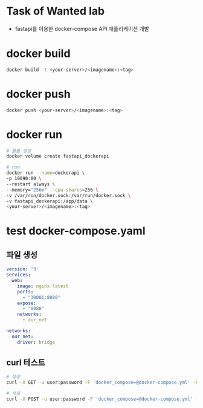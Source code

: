 # Task of Wanted lab
* fastapi를 이용한 docker-compose API 애플리케이션 개발

# docker build
```sh
docker build -t <your-server>/<imagename>:<tag>
```

# docker push
```sh
docker push <your-server>/<imagename>:<tag>
```

# docker run
```sh
# 불륨 생성
docker volume create fastapi_dockerapi

# run
docker run --name=dockerapi \
-p 10090:80 \
--restart always \
--memory="256m" --cpu-shares=256 \
-v /var/run/docker.sock:/var/run/docker.sock \
-v fastapi_dockerapi:/app/data \
<your-server>/<imagename>:<tag>
```

# test docker-compose.yaml
## 파일 생성
```yaml
version: '3'
services:
  web:
    image: nginx:latest
    ports:
      - "30001:8080"
    expose:
      - "8080"
    networks:
      - our_net

networks:
  our_net:
    driver: bridge
```

## curl 테스트
```sh
# 생성
curl -X GET -u user:password -F 'docker_compose=@docker-compose.yml' -F 'repo_name="company-info"' <your-serverip>:<docker port>/{company_name}}

# 삭제
curl -X POST -u user:password -F 'docker_compose=@docker-compose.yml' -F 'repo_name="company-info"' <your-serverip>:<docker port>/create
```
